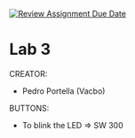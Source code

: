 [![Review Assignment Due Date](https://classroom.github.com/assets/deadline-readme-button-24ddc0f5d75046c5622901739e7c5dd533143b0c8e959d652212380cedb1ea36.svg)](https://classroom.github.com/a/piGR02zw)
# Lab 3

CREATOR:
- Pedro Portella (Vacbo)

BUTTONS:
- To blink the LED => SW 300
